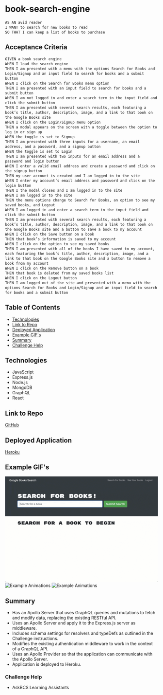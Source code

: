 # book-search-engine

```
AS AN avid reader
I WANT to search for new books to read
SO THAT I can keep a list of books to purchase
```

## Acceptance Criteria 

```
GIVEN a book search engine
WHEN I load the search engine
THEN I am presented with a menu with the options Search for Books and Login/Signup and an input field to search for books and a submit button
WHEN I click on the Search for Books menu option
THEN I am presented with an input field to search for books and a submit button
WHEN I am not logged in and enter a search term in the input field and click the submit button
THEN I am presented with several search results, each featuring a book’s title, author, description, image, and a link to that book on the Google Books site
WHEN I click on the Login/Signup menu option
THEN a modal appears on the screen with a toggle between the option to log in or sign up
WHEN the toggle is set to Signup
THEN I am presented with three inputs for a username, an email address, and a password, and a signup button
WHEN the toggle is set to Login
THEN I am presented with two inputs for an email address and a password and login button
WHEN I enter a valid email address and create a password and click on the signup button
THEN my user account is created and I am logged in to the site
WHEN I enter my account’s email address and password and click on the login button
THEN I the modal closes and I am logged in to the site
WHEN I am logged in to the site
THEN the menu options change to Search for Books, an option to see my saved books, and Logout
WHEN I am logged in and enter a search term in the input field and click the submit button
THEN I am presented with several search results, each featuring a book’s title, author, description, image, and a link to that book on the Google Books site and a button to save a book to my account
WHEN I click on the Save button on a book
THEN that book’s information is saved to my account
WHEN I click on the option to see my saved books
THEN I am presented with all of the books I have saved to my account, each featuring the book’s title, author, description, image, and a link to that book on the Google Books site and a button to remove a book from my account
WHEN I click on the Remove button on a book
THEN that book is deleted from my saved books list
WHEN I click on the Logout button
THEN I am logged out of the site and presented with a menu with the options Search for Books and Login/Signup and an input field to search for books and a submit button  
```

## Table of Contents
* [Technologies](#technologies)
* [Link to Repo](#link-to-repo)
* [Deployed Application](#deployed-application)
* [Example GIF's](#example-gifs)
* [Summary](#summary)
* [Challenge Help](#challenge-help)

## Technologies 
* JavaScript
* Express.js
* Node.js
* MongoDB
* GraphQL
* React

## Link to Repo
[GitHub](https://github.com/sarahlang9800/book-search-engine)

## Deployed Application
[Heroku](https://sarah-lang-book-search-engine.herokuapp.com/)

## Example GIF's 
![Example Animations](/Assets/21-mern-homework-demo-01.gif)
![Example Animations](/Assets/21-mern-homework-demo-02.gif)
![Example Animations](/Assets/21-mern-homework-demo-03.gif)

## Summary
* Has an Apollo Server that uses GraphQL queries and mutations to fetch and modify data, replacing the existing RESTful API.
* Uses an Apollo Server and apply it to the Express.js server as middleware.
* Includes schema settings for resolvers and typeDefs as outlined in the Challenge instructions.
* Modifies the existing authentication middleware to work in the context of a GraphQL API.
* Uses an Apollo Provider so that the application can communicate with the Apollo Server.
* Application is deployed to Heroku.

### Challenge Help
* AskBCS Learning Assistants